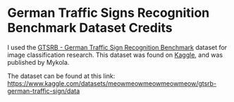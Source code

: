 # German Traffic Signs Recognition Benchmark Dataset Credits
I used the [GTSRB - German Traffic Sign Recognition Benchmark](https://www.kaggle.com/datasets/meowmeowmeowmeowmeow/gtsrb-german-traffic-sign/data) dataset for image classification research. This dataset was found on [Kaggle](https://www.kaggle.com/), and was published by Mykola.

The dataset can be found at this link: https://www.kaggle.com/datasets/meowmeowmeowmeowmeow/gtsrb-german-traffic-sign/data